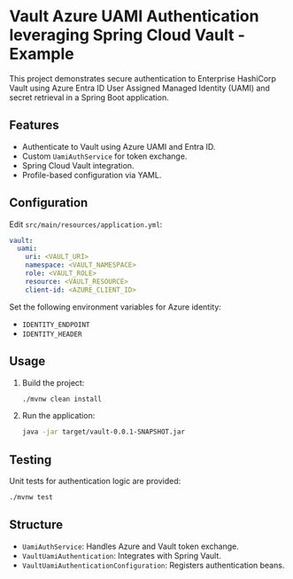 # Vault Azure UAMI Authentication leveraging Spring Cloud Vault - Example

This project demonstrates secure authentication to Enterprise HashiCorp Vault using Azure Entra ID User Assigned Managed
Identity (UAMI) and secret retrieval in a Spring Boot application.

## Features

- Authenticate to Vault using Azure UAMI and Entra ID.
- Custom `UamiAuthService` for token exchange.
- Spring Cloud Vault integration.
- Profile-based configuration via YAML.

## Configuration

Edit `src/main/resources/application.yml`:

```yaml
vault:
  uami:
    uri: <VAULT_URI>
    namespace: <VAULT_NAMESPACE>
    role: <VAULT_ROLE>
    resource: <VAULT_RESOURCE>
    client-id: <AZURE_CLIENT_ID>
```

Set the following environment variables for Azure identity:

- `IDENTITY_ENDPOINT`
- `IDENTITY_HEADER`

## Usage

1. Build the project:
   ```sh
   ./mvnw clean install
   ```

2. Run the application:
   ```sh
   java -jar target/vault-0.0.1-SNAPSHOT.jar
   ```

## Testing

Unit tests for authentication logic are provided:

```sh
./mvnw test
```

## Structure

- `UamiAuthService`: Handles Azure and Vault token exchange.
- `VaultUamiAuthentication`: Integrates with Spring Vault.
- `VaultUamiAuthenticationConfiguration`: Registers authentication beans.



